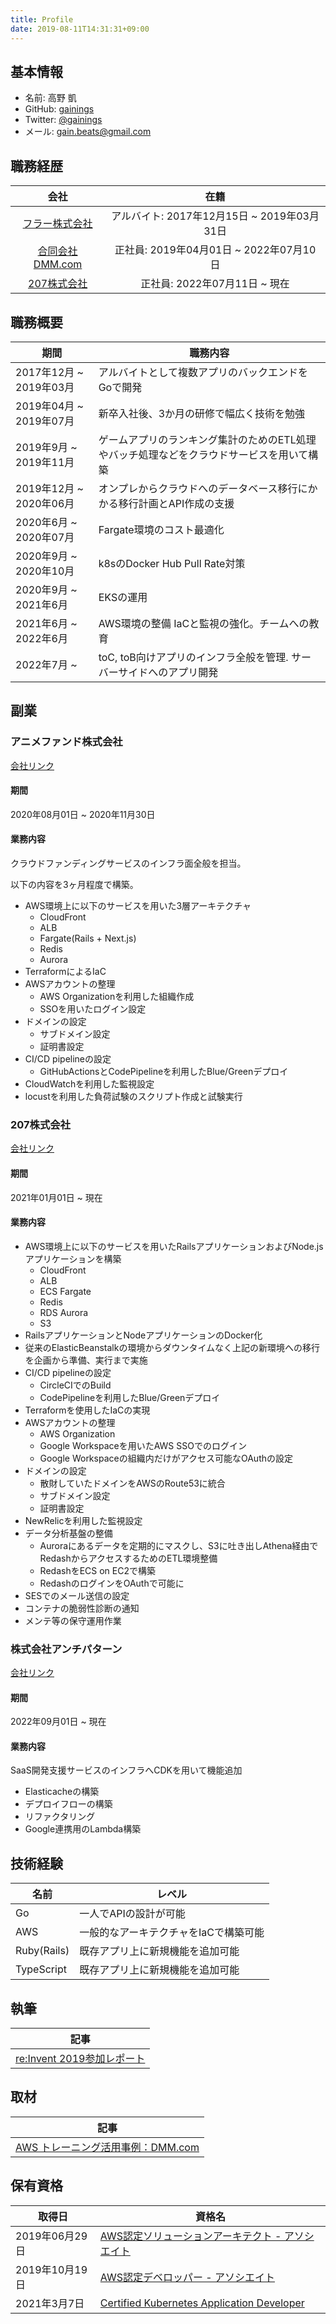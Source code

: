 ```yaml
---
title: Profile
date: 2019-08-11T14:31:31+09:00
---
```


## 基本情報

- 名前: 高野 凱
- GitHub: [gainings](https://github.com/gainings)
- Twitter: [@gainings](https://twitter.com/gainings)
- メール: gain.beats@gmail.com

## 職務経歴

|会社|在籍|
|:--:|:--:|
|[フラー株式会社](https://fuller-inc.com/career/)|アルバイト: 2017年12月15日 ~ 2019年03月31日|
|[合同会社DMM.com](https://dmm-corp.com/recruit/)| 正社員: 2019年04月01日 ~ 2022年07月10日|
|[207株式会社](https://www.notion.so/207inc/207-83c3e8da923c4120b9efb8f465526231)| 正社員: 2022年07月11日 ~ 現在|

## 職務概要
|期間|職務内容|
|----|----|
|2017年12月 ~ 2019年03月|アルバイトとして複数アプリのバックエンドをGoで開発|
|2019年04月 ~ 2019年07月 | 新卒入社後、3か月の研修で幅広く技術を勉強|
|2019年9月 ~ 2019年11月| ゲームアプリのランキング集計のためのETL処理やバッチ処理などをクラウドサービスを用いて構築 |
|2019年12月 ~ 2020年06月| オンプレからクラウドへのデータベース移行にかかる移行計画とAPI作成の支援 |
|2020年6月 ~ 2020年07月| Fargate環境のコスト最適化 |
|2020年9月 ~ 2020年10月| k8sのDocker Hub Pull Rate対策 |
|2020年9月 ~ 2021年6月 | EKSの運用 |
|2021年6月 ~ 2022年6月 | AWS環境の整備 IaCと監視の強化。チームへの教育 |
|2022年7月 ~ | toC, toB向けアプリのインフラ全般を管理. サーバーサイドへのアプリ開発 |

## 副業

### アニメファンド株式会社
[会社リンク](https://www.corp.animefund.com/)

#### 期間

2020年08月01日 ~ 2020年11月30日

#### 業務内容
クラウドファンディングサービスのインフラ面全般を担当。

以下の内容を3ヶ月程度で構築。

- AWS環境上に以下のサービスを用いた3層アーキテクチャ
  - CloudFront
  - ALB
  - Fargate(Rails + Next.js)
  - Redis
  - Aurora
- TerraformによるIaC
- AWSアカウントの整理
  - AWS Organizationを利用した組織作成
  - SSOを用いたログイン設定
- ドメインの設定
  - サブドメイン設定
  - 証明書設定
- CI/CD pipelineの設定
  - GitHubActionsとCodePipelineを利用したBlue/Greenデプロイ
- CloudWatchを利用した監視設定
- locustを利用した負荷試験のスクリプト作成と試験実行

###  207株式会社
[会社リンク](https://207-inc.com/)

#### 期間

2021年01月01日 ~ 現在

#### 業務内容

- AWS環境上に以下のサービスを用いたRailsアプリケーションおよびNode.jsアプリケーションを構築
  - CloudFront
  - ALB
  - ECS Fargate
  - Redis
  - RDS Aurora
  - S3
- RailsアプリケーションとNodeアプリケーションのDocker化
- 従来のElasticBeanstalkの環境からダウンタイムなく上記の新環境への移行を企画から準備、実行まで実施
- CI/CD pipelineの設定
  - CircleCIでのBuild
  - CodePipelineを利用したBlue/Greenデプロイ
- Terraformを使用したIaCの実現
- AWSアカウントの整理
  - AWS Organization
  - Google Workspaceを用いたAWS SSOでのログイン
  - Google Workspaceの組織内だけがアクセス可能なOAuthの設定
- ドメインの設定
  - 散財していたドメインをAWSのRoute53に統合
  - サブドメイン設定
  - 証明書設定
- NewRelicを利用した監視設定
- データ分析基盤の整備
  - Auroraにあるデータを定期的にマスクし、S3に吐き出しAthena経由でRedashからアクセスするためのETL環境整備
  - RedashをECS on EC2で構築
  - RedashのログインをOAuthで可能に
- SESでのメール送信の設定
- コンテナの脆弱性診断の通知
- メンテ等の保守運用作業

### 株式会社アンチパターン
[会社リンク](https://www.corp.animefund.com/)

#### 期間

2022年09月01日 ~ 現在

#### 業務内容
SaaS開発支援サービスのインフラへCDKを用いて機能追加

- Elasticacheの構築
- デプロイフローの構築
- リファクタリング
- Google連携用のLambda構築

## 技術経験

|名前|レベル|
|----|----|
| Go | 一人でAPIの設計が可能|
| AWS |一般的なアーキテクチャをIaCで構築可能|
| Ruby(Rails) | 既存アプリ上に新規機能を追加可能|
| TypeScript | 既存アプリ上に新規機能を追加可能|

## 執筆

|記事|
|----|
|[re:Invent 2019参加レポート](https://inside.dmm.com/entry/2019/12/26/aws-reinvent2019)|

## 取材

|記事|
|----|
|[AWS トレーニング活用事例：DMM.com](https://aws.amazon.com/jp/training/case-studies/dmm-training/)|

## 保有資格

|取得日|資格名|
|----|----|
|2019年06月29日|[AWS認定ソリューションアーキテクト - アソシエイト](https://www.youracclaim.com/badges/50048e72-32e2-4fc6-9823-9d0993e99fc6/public_url)|
|2019年10月19日|[AWS認定デベロッパー - アソシエイト](https://www.youracclaim.com/badges/0c2ea115-7c2e-4828-9ef6-e26146669452/public_url)|
|2021年3月7日|[Certified Kubernetes Application Developer](https://www.youracclaim.com/badges/09e568a2-b1c8-46b2-907f-120891ec9fd6/public_url)|
